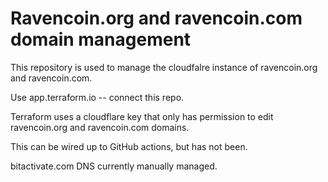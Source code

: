 # Ravencoin.org and ravencoin.com domain management

This repository is used to manage the cloudfalre instance of ravencoin.org and ravencoin.com.

Use app.terraform.io -- connect this repo.  

Terraform uses a cloudflare key that only has permission to edit ravencoin.org and ravencoin.com domains.  

This can be wired up to GitHub actions, but has not been.

bitactivate.com DNS currently manually managed.
